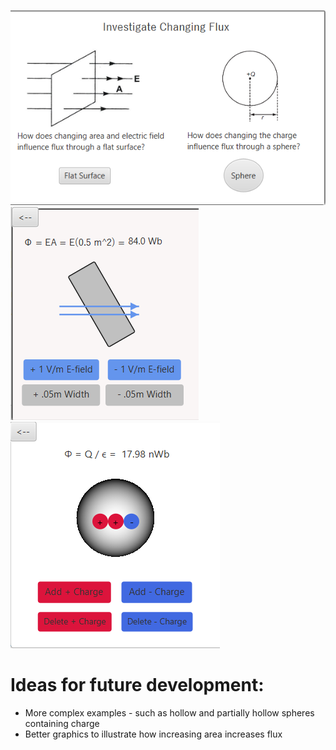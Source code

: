 ![welcome.png](src/main/resources/welcome.png)
![plane.png](src/main/resources/plane.png)
![sphere.png](src/main/resources/sphere.png)

# Ideas for future development:
- More complex examples - such as hollow and partially hollow spheres containing charge
- Better graphics to illustrate how increasing area increases flux